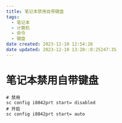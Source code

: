 ```yaml
---
title: 笔记本禁用自带键盘
tags:
  - 笔记本
  - 计算机
  - 命令
  - 键盘
date created: 2023-12-10 12:54:28
date updated: 2023-12-10 13:20::0:25247:35
---
```


# 笔记本禁用自带键盘

```shell
# 禁用
sc config i8042prt start= disabled
# 开启
sc config i8042prt start= auto
```


